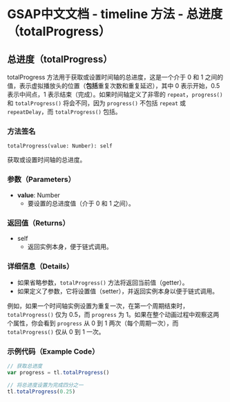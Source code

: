 # GSAP中文文档 - timeline 方法 - 总进度（totalProgress）

## 总进度（totalProgress）

totalProgress 方法用于获取或设置时间轴的总进度，这是一个介于 0 和 1 之间的值，表示虚拟播放头的位置（**包括**重复次数和重复延迟），其中 0 表示开始，0.5 表示中间点，1 表示结束（完成）。如果时间轴定义了非零的 `repeat`，`progress()` 和 `totalProgress()` 将会不同，因为 `progress()` 不包括 `repeat` 或 `repeatDelay`，而 `totalProgress()` 包括。

### 方法签名

```plaintext
totalProgress(value: Number): self
```

获取或设置时间轴的总进度。

### 参数（Parameters）

- **value**: Number
  - 要设置的总进度值（介于 0 和 1 之间）。

### 返回值（Returns）

- self
  - 返回实例本身，便于链式调用。

### 详细信息（Details）

- 如果省略参数，`totalProgress()` 方法将返回当前值（getter）。
- 如果定义了参数，它将设置值（setter），并返回实例本身以便于链式调用。

例如，如果一个时间轴实例设置为重复一次，在第一个周期结束时，`totalProgress()` 仅为 0.5，而 `progress` 为 1。如果在整个动画过程中观察这两个属性，你会看到 `progress` 从 0 到 1 两次（每个周期一次），而 `totalProgress()` 仅从 0 到 1 一次。

### 示例代码（Example Code）

```javascript
// 获取总进度
var progress = tl.totalProgress()

// 将总进度设置为完成四分之一
tl.totalProgress(0.25)
```
